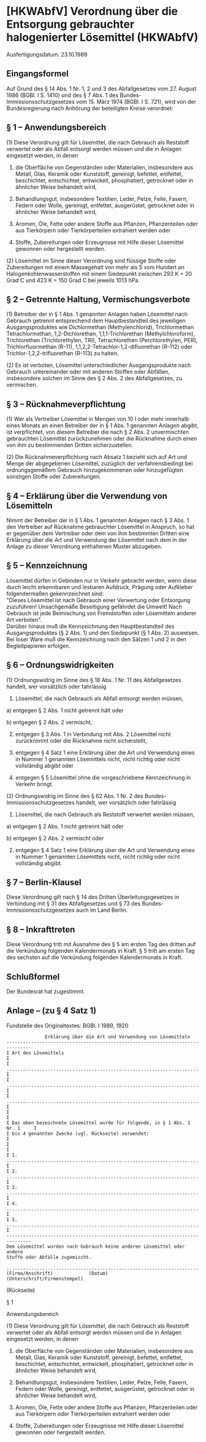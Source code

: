 # [HKWAbfV] Verordnung über die Entsorgung gebrauchter halogenierter Lösemittel  (HKWAbfV)

Ausfertigungsdatum: 23.10.1989

 

## Eingangsformel

Auf Grund des § 14 Abs. 1 Nr. 1, 2 und 3 des Abfallgesetzes vom 27. August 1986 (BGBl. I S. 1410) und des § 7 Abs. 1 des Bundes-Immissionsschutzgesetzes vom 15. März 1974 (BGBl. I S. 721), wird von der Bundesregierung nach Anhörung der beteiligten Kreise verordnet:


## § 1 – Anwendungsbereich

(1) Diese Verordnung gilt für Lösemittel, die nach Gebrauch als Reststoff verwertet oder als Abfall entsorgt werden müssen und die in Anlagen eingesetzt werden, in denen

1. die Oberfläche von Gegenständen oder Materialien, insbesondere aus Metall, Glas, Keramik oder Kunststoff, gereinigt, befettet, entfettet, beschichtet, entschichtet, entwickelt, phosphatiert, getrocknet oder in ähnlicher Weise behandelt wird,

2. Behandlungsgut, insbesondere Textilien, Leder, Pelze, Felle, Fasern, Federn oder Wolle, gereinigt, entfettet, ausgerüstet, getrocknet oder in ähnlicher Weise behandelt wird,

3. Aromen, Öle, Fette oder andere Stoffe aus Pflanzen, Pflanzenteilen oder aus Tierkörpern oder Tierkörperteilen extrahiert werden oder

4. Stoffe, Zubereitungen oder Erzeugnisse mit Hilfe dieser Lösemittel gewonnen oder hergestellt werden.

(2) Lösemittel im Sinne dieser Verordnung sind flüssige Stoffe oder Zubereitungen mit einem Massegehalt von mehr als 5 vom Hundert an Halogenkohlenwasserstoffen mit einem Siedepunkt zwischen 293 K = 20 Grad C und 423 K = 150 Grad C bei jeweils 1013 hPa.


## § 2 – Getrennte Haltung, Vermischungsverbote

(1) Betreiber der in § 1 Abs. 1 genannten Anlagen haben Lösemittel nach Gebrauch getrennt entsprechend dem Hauptbestandteil des jeweiligen Ausgangsproduktes wie Dichlormethan (Methylenchlorid), Trichlormethan Tetrachlormethan, 1,2-Dichlorethan, 1,1,1-Trichlorethan (Methylchloroform), Trichlorethen (Trichlorethylen, TRI), Tetrachlorethen (Perchlorethylen, PER), Trichlorfluormethan (R-11), 1,1,2,2-Tetrachlor-1,2-difluorethan (R-112) oder Trichlor-1,2,2-trifluorethan (R-113) zu halten.

(2) Es ist verboten, Lösemittel unterschiedlicher Ausgangsprodukte nach Gebrauch untereinander oder mit anderen Stoffen oder Abfällen, insbesondere solchen im Sinne des § 2 Abs. 2 des Abfallgesetzes, zu vermischen.


## § 3 – Rücknahmeverpflichtung

(1) Wer als Vertreiber Lösemittel in Mengen von 10 l oder mehr innerhalb eines Monats an einen Betreiber der in § 1 Abs. 1 genannten Anlagen abgibt, ist verpflichtet, von diesem Betreiber die nach § 2 Abs. 2 unvermischten gebrauchten Lösemittel zurückzunehmen oder die Rücknahme durch einen von ihm zu bestimmenden Dritten sicherzustellen.

(2) Die Rücknahmeverpflichtung nach Absatz 1 bezieht sich auf Art und Menge der abgegebenen Lösemittel, zuzüglich der verfahrensbedingt bei ordnungsgemäßem Gebrauch hinzugekommenen oder hinzugefügten sonstigen Stoffe oder Zubereitungen.


## § 4 – Erklärung über die Verwendung von Lösemitteln

Nimmt der Betreiber der in § 1 Abs. 1 genannten Anlagen nach § 3 Abs. 1 den Vertreiber auf Rücknahme gebrauchter Lösemittel in Anspruch, so hat er gegenüber dem Vertreiber oder dem von ihm bestimmten Dritten eine Erklärung über die Art und Verwendung der Lösemittel nach dem in der Anlage zu dieser Verordnung enthaltenen Muster abzugeben.


## § 5 – Kennzeichnung

Lösemittel dürfen in Gebinden nur in Verkehr gebracht werden, wenn diese durch leicht erkennbaren und lesbaren Aufdruck, Prägung oder Aufkleber folgendermaßen gekennzeichnet sind:  
"Dieses Lösemittel ist nach Gebrauch einer Verwertung oder Entsorgung zuzuführen! Unsachgemäße Beseitigung gefährdet die Umwelt! Nach Gebrauch ist jede Beimischung von Fremdstoffen oder Lösemitteln anderer Art verboten".  
Darüber hinaus muß die Kennzeichnung den Hauptbestandteil des Ausgangsproduktes (§ 2 Abs. 1) und den Siedepunkt (§ 1 Abs. 2) ausweisen. Bei loser Ware muß die Kennzeichnung nach den Sätzen 1 und 2 in den Begleitpapieren erfolgen.


## § 6 – Ordnungswidrigkeiten

(1) Ordnungswidrig im Sinne des § 18 Abs. 1 Nr. 11 des Abfallgesetzes handelt, wer vorsätzlich oder fahrlässig

1. Lösemittel, die nach Gebrauch als Abfall entsorgt werden müssen,

a) entgegen § 2 Abs. 1 nicht getrennt hält oder

b) entgegen § 2 Abs. 2 vermischt,

2. entgegen § 3 Abs. 1 in Verbindung mit Abs. 2 Lösemittel nicht zurücknimmt oder die Rücknahme nicht sicherstellt,

3. entgegen § 4 Satz 1 eine Erklärung über die Art und Verwendung eines in Nummer 1 genannten Lösemittels nicht, nicht richtig oder nicht vollständig abgibt oder

4. entgegen § 5 Lösemittel ohne die vorgeschriebene Kennzeichnung in Verkehr bringt.

(2) Ordnungswidrig im Sinne des § 62 Abs. 1 Nr. 2 des Bundes-Immissionsschutzgesetzes handelt, wer vorsätzlich oder fahrlässig

1. Lösemittel, die nach Gebrauch als Reststoff verwertet werden müssen,

a) entgegen § 2 Abs. 1 nicht getrennt hält oder

b) entgegen § 2 Abs. 2 vermischt oder

2. entgegen § 4 Satz 1 eine Erklärung über die Art und Verwendung eines in Nummer 1 genannten Lösemittels nicht, nicht richtig oder nicht vollständig abgibt.


## § 7 – Berlin-Klausel

Diese Verordnung gilt nach § 14 des Dritten Überleitungsgesetzes in Verbindung mit § 31 des Abfallgesetzes und § 73 des Bundes-Immissionsschutzgesetzes auch im Land Berlin.


## § 8 – Inkrafttreten

Diese Verordnung tritt mit Ausnahme des § 5 am ersten Tag des dritten auf die Verkündung folgenden Kalendermonats in Kraft. § 5 tritt am ersten Tag des sechsten auf die Verkündung folgenden Kalendermonats in Kraft.


## Schlußformel

Der Bundesrat hat zugestimmt.


## Anlage – (zu § 4 Satz 1)

Fundstelle des Originaltextes: BGBl. I 1989, 1920

  

                  Erklärung über die Art und Verwendung von Lösemitteln
    -------------------------------------------------------------------------------
    I Art des Lösemittels                                                         I
    I .........................................................................   I
    I .........................................................................   I
    I .........................................................................   I
    I                                                                             I
    I Das oben bezeichnete Lösemittel wurde für folgende, in § 1 Abs. 1 Nr. 1     I
    I bis 4 genannten Zwecke (vgl. Rückseite) verwendet:                          I
    I                                                                             I
    I 1. ......................................................................   I
    I 2. ......................................................................   I
    I 3. ......................................................................   I
    I 4. ......................................................................   I
    I 5. ......................................................................   I
    -------------------------------------------------------------------------------
    Dem Lösemittel wurden nach Gebrauch keine anderen Lösemittel oder andere
    Stoffe oder Abfälle zugemischt.
     
    ............................................................................
    (Firma/Anschrift)             (Datum)       (Unterschrift/Firmenstempel)

     

(Rückseite)

  
  
  
  
  
§ 1

Anwendungsbereich

(1) Diese Verordnung gilt für Lösemittel, die nach Gebrauch als Reststoff verwertet oder als Abfall entsorgt werden müssen und die in Anlagen eingesetzt werden, in denen

1. die Oberfläche von Gegenständen oder Materialien, insbesondere aus Metall, Glas, Keramik oder Kunststoff, gereinigt, befettet, entfettet, beschichtet, entschichtet, entwickelt, phosphatiert, getrocknet oder in ähnlicher Weise behandelt wird,

2. Behandlungsgut, insbesondere Textilien, Leder, Pelze, Felle, Fasern, Federn oder Wolle, gereinigt, entfettet, ausgerüstet, getrocknet oder in ähnlicher Weise behandelt wird,

3. Aromen, Öle, Fette oder andere Stoffe aus Pflanzen, Pflanzenteilen oder aus Tierkörpern oder Tierkörperteilen extrahiert werden oder

4. Stoffe, Zubereitungen oder Erzeugnisse mit Hilfe dieser Lösemittel gewonnen oder hergestellt werden.

